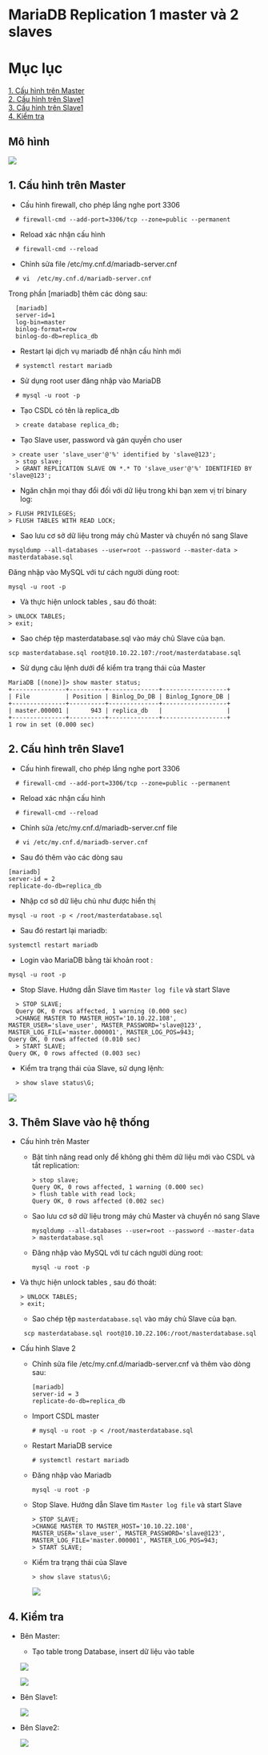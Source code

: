 # MariaDB Replication 1 master và 2 slaves
# Mục lục 

[1. Cấu hình trên Master](#1)    
[2. Cấu hình trên Slave1](#2)  
[3. Cấu hình trên Slave1](#3)  
[4. Kiểm tra](#4)
## Mô hình

![](../images/mysql_master/a15.png)

<a name="1"></a>

## 1. Cấu hình trên Master
- Cấu hình firewall, cho phép lắng nghe port 3306
```
  # firewall-cmd --add-port=3306/tcp --zone=public --permanent
```
- Reload xác nhận cấu hình
```
  # firewall-cmd --reload
```

- Chỉnh sửa file /etc/my.cnf.d/mariadb-server.cnf
```
  # vi  /etc/my.cnf.d/mariadb-server.cnf
```
Trong phần [mariadb] thêm các dòng sau:
```
  [mariadb]
  server-id=1
  log-bin=master
  binlog-format=row
  binlog-do-db=replica_db
```
- Restart lại dịch vụ mariadb để nhận cấu hình mới
```
  # systemctl restart mariadb
```
- Sử dụng root user đăng nhập vào MariaDB
```
  # mysql -u root -p
```
- Tạo CSDL có tên là replica_db
```
  > create database replica_db;
```
- Tạo Slave user, password và gán quyền cho user
```
 > create user 'slave_user'@'%' identified by 'slave@123';
  > stop slave;
  > GRANT REPLICATION SLAVE ON *.* TO 'slave_user'@'%' IDENTIFIED BY 'slave@123';
```
- Ngăn chặn mọi thay đổi đối với dữ liệu trong khi bạn xem vị trí binary log:
```
> FLUSH PRIVILEGES; 
> FLUSH TABLES WITH READ LOCK;
```
- Sao lưu cơ sở dữ liệu trong máy chủ Master và chuyển nó sang Slave

```
mysqldump --all-databases --user=root --password --master-data > masterdatabase.sql
```
Đăng nhập vào MySQL với tư cách người dùng root:
```
mysql -u root -p
```
- Và thực hiện unlock tables , sau đó thoát:
```
> UNLOCK TABLES;
> exit;
```
- Sao chép tệp masterdatabase.sql vào máy chủ Slave của bạn.
```
scp masterdatabase.sql root@10.10.22.107:/root/masterdatabase.sql
```
- Sử dụng câu lệnh dưới để kiểm tra trạng thái của Master
```
MariaDB [(none)]> show master status;
+---------------+----------+--------------+------------------+
| File          | Position | Binlog_Do_DB | Binlog_Ignore_DB |
+---------------+----------+--------------+------------------+
| master.000001 |      943 | replica_db   |                  |
+---------------+----------+--------------+------------------+
1 row in set (0.000 sec)
```

<a name="2"></a>

## 2. Cấu hình trên Slave1 
- Cấu hình firewall, cho phép lắng nghe port 3306
```
  # firewall-cmd --add-port=3306/tcp --zone=public --permanent
```
- Reload xác nhận cấu hình
```
  # firewall-cmd --reload
```
- Chỉnh sửa /etc/my.cnf.d/mariadb-server.cnf file
```
  # vi /etc/my.cnf.d/mariadb-server.cnf
```
- Sau đó thêm vào các dòng sau
```
[mariadb]
server-id = 2
replicate-do-db=replica_db
``` 
-  Nhập cơ sở dữ liệu chủ như được hiển thị
```
mysql -u root -p < /root/masterdatabase.sql 
```
- Sau đó restart lại mariadb:
```
systemctl restart mariadb
```
- Login vào MariaDB bằng tài khoản root :
```
mysql -u root -p
```
- Stop Slave. Hướng dẫn Slave tìm `Master log file` và start Slave 
```
  > STOP SLAVE;
  Query OK, 0 rows affected, 1 warning (0.000 sec)
  >CHANGE MASTER TO MASTER_HOST='10.10.22.108', MASTER_USER='slave_user', MASTER_PASSWORD='slave@123', MASTER_LOG_FILE='master.000001', MASTER_LOG_POS=943;
Query OK, 0 rows affected (0.010 sec)
  > START SLAVE;
Query OK, 0 rows affected (0.003 sec)
```
- Kiểm tra trạng thái của Slave, sử dụng lệnh:
```
  > show slave status\G;
```
![](../images/mysql_master/a16.png)

<a name="3"></a>

## 3. Thêm Slave vào hệ thống

- Cấu hình trên Master

  - Bật tính năng read only để không ghi thêm dữ liệu mới vào CSDL và tắt replication:

    ```
    > stop slave;
    Query OK, 0 rows affected, 1 warning (0.000 sec)
    > flush table with read lock;  
    Query OK, 0 rows affected (0.002 sec)
    ```
  - Sao lưu cơ sở dữ liệu trong máy chủ Master và chuyển nó sang Slave

    ```
    mysqldump --all-databases --user=root --password --master-data > masterdatabase.sql
    ```
   - Đăng nhập vào MySQL với tư cách người dùng root:
     ```
     mysql -u root -p
     ```
- Và thực hiện unlock tables , sau đó thoát:
     ```
     > UNLOCK TABLES;
     > exit;
     ```
    - Sao chép tệp `masterdatabase.sql` vào máy chủ Slave của bạn.
     ```
      scp masterdatabase.sql root@10.10.22.106:/root/masterdatabase.sql
     ```

- Cấu hình Slave 2
   - Chỉnh sửa file /etc/my.cnf.d/mariadb-server.cnf và thêm vào dòng sau:
     ```
     [mariadb]
     server-id = 3
     replicate-do-db=replica_db
     ```
   - Import CSDL master
     ```
     # mysql -u root -p < /root/masterdatabase.sql

     ```
   - Restart MariaDB service
     ```
     # systemctl restart mariadb
     ```

   - Đăng nhập vào Mariadb
     ```
     mysql -u root -p
     ```
   - Stop Slave. Hướng dẫn Slave tìm `Master log file` và start Slave 
     ```
     > STOP SLAVE;
     >CHANGE MASTER TO MASTER_HOST='10.10.22.108', MASTER_USER='slave_user', MASTER_PASSWORD='slave@123', MASTER_LOG_FILE='master.000001', MASTER_LOG_POS=943;
     > START SLAVE;
     ```
   - Kiểm tra trạng thái của Slave
     ```
     > show slave status\G;
     ```

     ![](../images/mysql_master/a17.png)    

<a name="4"></a>

## 4. Kiểm tra
- Bên Master: 
   - Tạo table trong Database, insert dữ liệu vào table

   ![](../images/mysql_master/a19.png) 

   ![](../images/mysql_master/a18.png) 

- Bên Slave1:
   
   ![](../images/mysql_master/a20.png) 

- Bên Slave2:

   ![](../images/mysql_master/a21.png)


